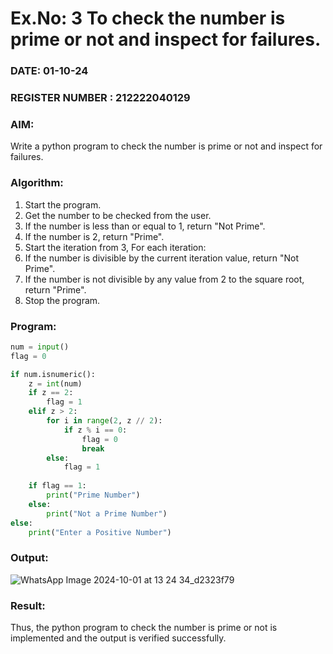 # Ex.No: 3 To check the number is prime or not and inspect for failures.
 
### DATE: 01-10-24                                                                         
### REGISTER NUMBER : 212222040129
### AIM: 
Write a python program to check the number is prime or not and inspect for failures.
 
### Algorithm:
1. Start the program.
2. Get the number to be checked from the user.
3. If the number is less than or equal to 1, return "Not Prime".
4. If the number is 2, return "Prime".
5. Start the iteration from 3, For each iteration:
6. If the number is divisible by the current iteration value, return "Not Prime".
7. If the number is not divisible by any value from 2 to the square root, return "Prime".
8. Stop the program.

### Program:

```py
num = input() 
flag = 0 

if num.isnumeric(): 
    z = int(num) 
    if z == 2: 
        flag = 1 
    elif z > 2: 
        for i in range(2, z // 2):
            if z % i == 0: 
                flag = 0 
                break 
        else: 
            flag = 1 
            
    if flag == 1: 
        print("Prime Number") 
    else: 
        print("Not a Prime Number") 
else: 
    print("Enter a Positive Number")

```

### Output:

![WhatsApp Image 2024-10-01 at 13 24 34_d2323f79](https://github.com/user-attachments/assets/73bf8ad0-c7cc-442f-b00d-1c4a34235887)


### Result:
Thus, the python program to check the number is prime or not is implemented and the output is verified successfully.
